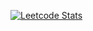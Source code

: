 [![Leetcode Stats](https://leetcard.jacoblin.cool/Jaechan-So?ext=heatmap)](https://leetcode.com/Jaechan-So)

